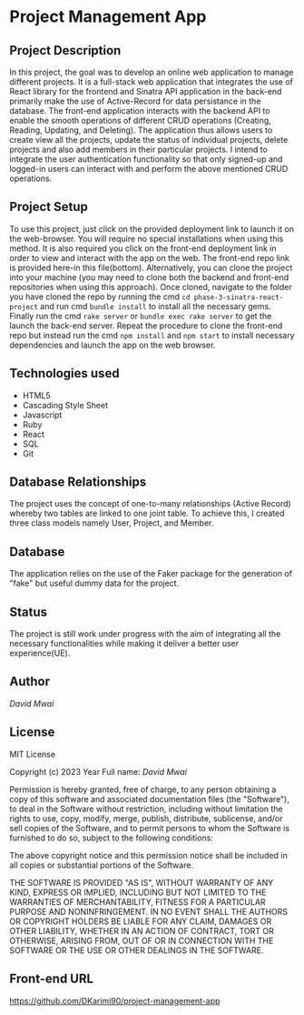 # Project Management App 

## Project Description 
In this project, the goal was to develop an online web application to manage different projects. It is a full-stack web application that integrates the use of React library for the frontend and Sinatra API application in the back-end primarily make the use of Active-Record for data persistance in the database. The front-end application interacts with the backend API to enable the smooth operations of different CRUD operations (Creating, Reading, Updating, and Deleting). The application thus allows users to create view all the projects, update the status of individual projects, delete projects and also add members in their particular projects. I intend to integrate the user authentication functionality so that only signed-up and logged-in users can interact with and perform the above mentioned CRUD operations. 

## Project Setup 
To use this project, just click on the provided deployment link to launch it on the web-browser. You will require no special installations when using this method. It is also required you click on the front-end deployment link in order to view and interact with the app on the web. The front-end repo link is provided here-in this file(bottom). Alternatively, you can clone the project into your machine (you may need to clone both the backend and front-end repositories when using this approach).  Once cloned, navigate to the folder you have cloned the repo by running the cmd `cd phase-3-sinatra-react-project` and run cmd `bundle install` to install all the necessary gems. Finally run the cmd `rake server` or `bundle exec rake server` to get the launch the back-end server. Repeat the procedure to clone the front-end repo but instead run the cmd `npm install` and `npm start` to install necessary dependencies and launch the app on the web browser. 

## Technologies used 
- HTML5<br>
- Cascading Style Sheet<br>
- Javascript<br>
- Ruby<br>
- React<br>
- SQL<br>
- Git<br> 

## Database Relationships 
The project uses the concept of one-to-many relationships (Active Record) whereby two tables are linked to one joint table. To achieve this, I created three class models namely User, Project, and Member. 

## Database 
The application relies on the use of the Faker package for the generation of "fake" but useful dummy data for the project. 

## Status 
The project is still work under progress with the aim of integrating all the necessary functionalities while making it deliver a better user experience(UE). 

## Author 
*David Mwai*

## License 
MIT License

Copyright (c) 2023 Year Full name: *David Mwai*

Permission is hereby granted, free of charge, to any person obtaining a copy of this software and associated documentation files (the "Software"), to deal in the Software without restriction, including without limitation the rights to use, copy, modify, merge, publish, distribute, sublicense, and/or sell copies of the Software, and to permit persons to whom the Software is furnished to do so, subject to the following conditions:

The above copyright notice and this permission notice shall be included in all copies or substantial portions of the Software.

THE SOFTWARE IS PROVIDED "AS IS", WITHOUT WARRANTY OF ANY KIND, EXPRESS OR IMPLIED, INCLUDING BUT NOT LIMITED TO THE WARRANTIES OF MERCHANTABILITY, FITNESS FOR A PARTICULAR PURPOSE AND NONINFRINGEMENT. IN NO EVENT SHALL THE AUTHORS OR COPYRIGHT HOLDERS BE LIABLE FOR ANY CLAIM, DAMAGES OR OTHER LIABILITY, WHETHER IN AN ACTION OF CONTRACT, TORT OR OTHERWISE, ARISING FROM, OUT OF OR IN CONNECTION WITH THE SOFTWARE OR THE USE OR OTHER DEALINGS IN THE SOFTWARE.

## Front-end URL 
  https://github.com/DKarimi90/project-management-app
